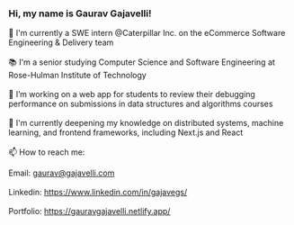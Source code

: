### Hi, my name is Gaurav Gajavelli!<br>

👋 I'm currently a SWE intern @Caterpillar Inc. on the eCommerce Software Engineering & Delivery team<br><br>
📚 I'm a senior studying Computer Science and Software Engineering at Rose-Hulman Institute of Technology<br><br>
🔭 I’m working on a web app for students to review their debugging performance on submissions in data structures and algorithms courses<br><br>
🌱 I'm currently deepening my knowledge on distributed systems, machine learning, and frontend frameworks, including Next.js and React<br><br>
📫 How to reach me:<br>

Email: gaurav@gajavelli.com<br><br>
Linkedin: https://www.linkedin.com/in/gajavegs/<br><br>
Portfolio: https://gauravgajavelli.netlify.app/<br><br>
